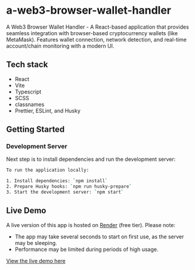 # a-web3-browser-wallet-handler

A Web3 Browser Wallet Handler - A React-based application that provides seamless integration with browser-based cryptocurrency wallets (like MetaMask). Features wallet connection, network detection, and real-time account/chain monitoring with a modern UI.

## Tech stack

- React
- Vite
- Typescript
- SCSS
- classnames
- Prettier, ESLint, and Husky

## Getting Started

### Development Server

Next step is to install dependencies and run the development server:

```bash
To run the application locally:

1. Install dependencies: `npm install`
2. Prepare Husky hooks: `npm run husky-prepare`
3. Start the development server: `npm start`
```

## Live Demo

A live version of this app is hosted on [Render](https://render.com/) (free tier). Please note:

- The app may take several seconds to start on first use, as the server may be sleeping.
- Performance may be limited during periods of high usage.

[View the live demo here](https://a-web3-browser-wallet.onrender.com/)
